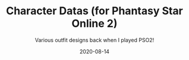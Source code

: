 ---
title: Character Datas (for Phantasy Star Online 2)
subtitle: Various outfit designs back when I played PSO2!
date: 2020-08-14
time: 00:00
type: news
thumbnail: images/2023onlyphans.png
github_link: https://github.com/Meringue-Rouge/ingenoire-PSO2-bonuses
other_link: https://meringue-rouge.github.io/ingenoire-PSO2-bonuses/
content: |
  - **Back when I played Phantasy Star Online 2, I used to be a phasion addict, and made a lot of rather unique outfits during my stay. You'll need to own the items in game to use them, and honestly, a good amount are most likely unaffordable nowadays.**
  - ファンタシースターオンライン2』をプレイしていた頃は、ファシオン中毒で、滞在中にかなりユニークな衣装をたくさん作ったものだ。 アイテムを使うにはゲーム内のアイテムを所有する必要があり、正直なところ、かなりの数が今では手に入らない可能性が高い。
  - 以前はシップ2のグローバルサーバーでプレーしていた。
---